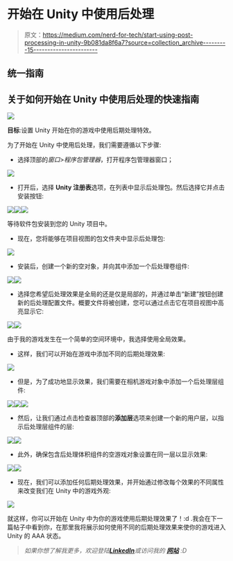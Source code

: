 # 开始在 Unity 中使用后处理

> 原文：<https://medium.com/nerd-for-tech/start-using-post-processing-in-unity-9b081da8f6a7?source=collection_archive---------15----------------------->

## 统一指南

## 关于如何开始在 Unity 中使用后处理的快速指南

![](img/886722da7275409c4d96d5a07574416a.png)

**目标**:设置 Unity 开始在你的游戏中使用后期处理特效。

为了开始在 Unity 中使用后处理，我们需要遵循以下步骤:

*   选择顶部的*窗口>程序包管理器*，打开程序包管理器窗口；

![](img/46b9d003c12cfcc817c67f0fac742129.png)

*   打开后，选择 **Unity 注册表**选项，在列表中显示后处理包。然后选择它并点击安装按钮:

![](img/9dba2cdff6fe0f26825e565c337b745d.png)![](img/c373615bc616a49f76320b15fc1d98fc.png)![](img/912e2c68eec3f50ef14fc7ee3f888276.png)

等待软件包安装到您的 Unity 项目中。

*   现在，您将能够在项目视图的包文件夹中显示后处理包:

![](img/79740c9db2216f3ac00f7000a1529d20.png)

*   安装后，创建一个新的空对象，并向其中添加一个后处理卷组件:

![](img/7df075962c3a6da0598f14df8fb421b8.png)![](img/8622206ee67c5696210bc5dbf63f45e5.png)

*   选择您希望后处理效果是全局的还是仅是局部的，并通过单击“新建”按钮创建新的后处理配置文件。概要文件将被创建，您可以通过点击它在项目视图中高亮显示它:

![](img/16c19998e2abd603c2d26da484aec77d.png)![](img/0aae4e0eb3a3b288ea5a66038187f99e.png)

由于我的游戏发生在一个简单的空间环境中，我选择使用全局效果。

*   这样，我们可以开始在游戏中添加不同的后期处理效果:

![](img/10b1725ea4a2998ca357ec586a6b9344.png)

*   但是，为了成功地显示效果，我们需要在相机游戏对象中添加一个后处理层组件:

![](img/8c7b6a4db87bcfad465ee65e9f19bab8.png)![](img/6aea3e41abf222884fe8785ca5845607.png)![](img/ec6229ec8a738a7f928d17172f8a05cf.png)

*   然后，让我们通过点击检查器顶部的**添加层**选项来创建一个新的用户层，以指示后处理层组件的层:

![](img/7c07e6eec72635afa36ca46b62ab7847.png)![](img/37a95b202fa0a5309baa192f2e78bddb.png)

*   此外，确保包含后处理体积组件的空游戏对象设置在同一层以显示效果:

![](img/dba945f3f562695c23574f36c875de08.png)![](img/9839aee9efe3589c01e1543bcbffccef.png)

*   现在，我们可以添加任何后期处理效果，并开始通过修改每个效果的不同属性来改变我们在 Unity 中的游戏外观:

![](img/a3c237f93a80678cdcbdb5b6bf9e36a2.png)

就这样，你可以开始在 Unity 中为你的游戏使用后期处理效果了！:d .我会在下一篇帖子中看到你，在那里我将展示如何使用不同的后期处理效果来使你的游戏进入 Unity 的 AAA 状态。

> *如果你想了解我更多，欢迎登陆*[***LinkedIn***](https://www.linkedin.com/in/fas444/)**或访问我的* [***网站***](http://fernandoalcasan.com/) *:D**